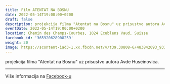 ```yaml
---
title: Film ATENTAT NA BOSNU
date: 2022-05-14T19:00:00+0200
draft: false
description: projekcija filma "Atentat na Bosnu" uz prisustvo autora Avde Huseinovića.
eventDate: 2022-05-14T19:00:00+0200
location: Chemin des Champs-Courbes, 1024 Ecublens Vaud, Suisse
facebook_id: '365920628908259'
weight: 30
image: https://scontent-iad3-1.xx.fbcdn.net/v/t39.30808-6/483842093_9330013443761058_8599832410174975788_n.jpg?_nc_cat=104&ccb=1-7&_nc_sid=9e60e4&_nc_ohc=dpjKMnzjyGIQ7kNvwGkZecR&_nc_oc=AdnkpcvDGD9ZCSWgeh67iXMHV1Cv50pZhhoFJk2w4SObDVfO0js8AmFVAE5wDR1dQIo&_nc_zt=23&_nc_ht=scontent-iad3-1.xx&edm=ABTKTjYEAAAA&_nc_gid=zaLqXHAA4t2xXcsKx-gBDg&oh=00_AfVSQETvd7KDVgDTWNjnpKUWrO7Vw-GmPhdJLJbUgh1Gjg&oe=689C80D3
---
```


projekcija filma "Atentat na Bosnu" uz prisustvo autora Avde Huseinovića.

---

Više informacija na [Facebook-u](https://facebook.com/events/365920628908259)